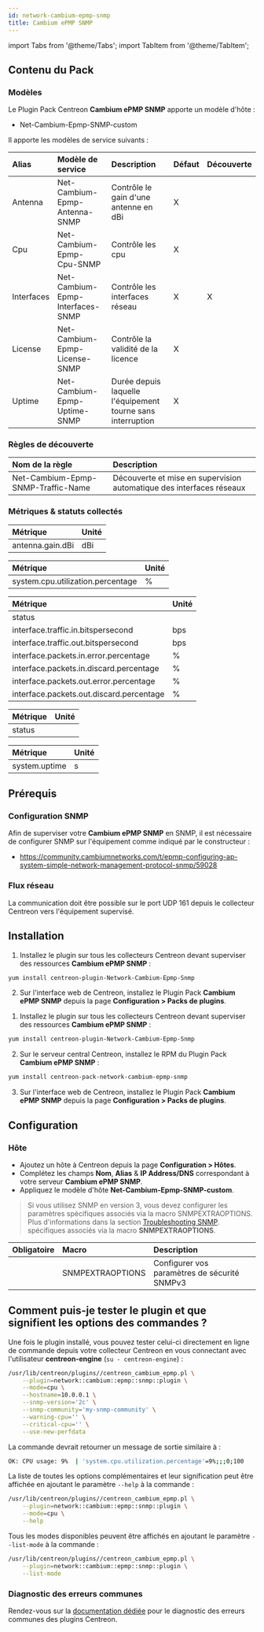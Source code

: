 ```yaml
---
id: network-cambium-epmp-snmp
title: Cambium ePMP SNMP
---
```

import Tabs from '@theme/Tabs';
import TabItem from '@theme/TabItem';


## Contenu du Pack

### Modèles

Le Plugin Pack Centreon **Cambium ePMP SNMP** apporte un modèle d'hôte :

* Net-Cambium-Epmp-SNMP-custom

Il apporte les modèles de service suivants :

| Alias      | Modèle de service                | Description                                                 | Défaut | Découverte |
|:-----------|:---------------------------------|:------------------------------------------------------------|:-------|:-----------|
| Antenna    | Net-Cambium-Epmp-Antenna-SNMP    | Contrôle le gain d'une antenne en dBi                       | X      |            |
| Cpu        | Net-Cambium-Epmp-Cpu-SNMP        | Contrôle les cpu                                            | X      |            |
| Interfaces | Net-Cambium-Epmp-Interfaces-SNMP | Contrôle les interfaces réseau                              | X      | X          |
| License    | Net-Cambium-Epmp-License-SNMP    | Contrôle la validité de la licence                          | X      |            |
| Uptime     | Net-Cambium-Epmp-Uptime-SNMP     | Durée depuis laquelle l'équipement tourne sans interruption | X      |            |

### Règles de découverte

| Nom de la règle                    | Description                                                          |
|:-----------------------------------|:---------------------------------------------------------------------|
| Net-Cambium-Epmp-SNMP-Traffic-Name | Découverte et mise en supervision automatique des interfaces réseaux |

### Métriques & statuts collectés

<Tabs groupId="sync">
<TabItem value="Antenna" label="Antenna">

| Métrique         | Unité |
|:-----------------|:------|
| antenna.gain.dBi | dBi   |

</TabItem>
<TabItem value="Cpu" label="Cpu">

| Métrique                          | Unité |
|:----------------------------------|:------|
| system.cpu.utilization.percentage | %     |

</TabItem>
<TabItem value="Interfaces" label="Interfaces">

| Métrique                                 | Unité                                                                        |
| :--------------------------------------- | :--------------------------------------------------------------------------- |
| status                                   |                                                                              |
| interface.traffic.in.bitspersecond       | bps                                                                          |
| interface.traffic.out.bitspersecond      | bps                                                                          |
| interface.packets.in.error.percentage    | %                                                                            |
| interface.packets.in.discard.percentage  | %                                                                            |
| interface.packets.out.error.percentage   | %                                                                            |
| interface.packets.out.discard.percentage | %                                                                            |

</TabItem>
<TabItem value="License" label="License">

| Métrique    | Unité |
|:------------|:------|
| status      |       |

</TabItem>
<TabItem value="Uptime" label="Uptime">

| Métrique                    | Unité  |
| :-------------------------- | :----- |
| system.uptime               | s      |


</TabItem>
</Tabs>

## Prérequis

### Configuration SNMP

Afin de superviser votre **Cambium ePMP SNMP** en SNMP,  il est nécessaire de configurer SNMP sur l'équipement comme indiqué par le constructeur :
* https://community.cambiumnetworks.com/t/epmp-configuring-ap-system-simple-network-management-protocol-snmp/59028

### Flux réseau

La communication doit être possible sur le port UDP 161 depuis le collecteur
Centreon vers l'équipement supervisé.

## Installation

<Tabs groupId="sync">
<TabItem value="Online License" label="Online License">

1. Installez le plugin sur tous les collecteurs Centreon devant superviser des ressources **Cambium ePMP SNMP** :

```bash
yum install centreon-plugin-Network-Cambium-Epmp-Snmp
```

2. Sur l'interface web de Centreon, installez le Plugin Pack **Cambium ePMP SNMP** depuis la page **Configuration > Packs de plugins**.

</TabItem>
<TabItem value="Offline License" label="Offline License">

1. Installez le plugin sur tous les collecteurs Centreon devant superviser des ressources **Cambium ePMP SNMP** :

```bash
yum install centreon-plugin-Network-Cambium-Epmp-Snmp
```

2. Sur le serveur central Centreon, installez le RPM du Plugin Pack **Cambium ePMP SNMP** :

```bash
yum install centreon-pack-network-cambium-epmp-snmp
```

3. Sur l'interface web de Centreon, installez le Plugin Pack **Cambium ePMP SNMP** depuis la page **Configuration > Packs de plugins**.

</TabItem>
</Tabs>

## Configuration

### Hôte

* Ajoutez un hôte à Centreon depuis la page **Configuration > Hôtes**.
* Complétez les champs **Nom**, **Alias** & **IP Address/DNS** correspondant à votre serveur **Cambium ePMP SNMP**.
* Appliquez le modèle d'hôte **Net-Cambium-Epmp-SNMP-custom**.

> Si vous utilisez SNMP en version 3, vous devez configurer les paramètres spécifiques associés via la macro SNMPEXTRAOPTIONS.
> Plus d'informations dans la section [Troubleshooting SNMP](../getting-started/how-to-guides/troubleshooting-plugins.md#snmpv3-options-mapping).
spécifiques associés via la macro **SNMPEXTRAOPTIONS**.

| Obligatoire | Macro            | Description                                  |
|:------------|:-----------------|:---------------------------------------------|
|             | SNMPEXTRAOPTIONS | Configurer vos paramètres de sécurité SNMPv3 |

## Comment puis-je tester le plugin et que signifient les options des commandes ?

Une fois le plugin installé, vous pouvez tester celui-ci directement en ligne
de commande depuis votre collecteur Centreon en vous connectant avec
l'utilisateur **centreon-engine** (`su - centreon-engine`) :

```bash
/usr/lib/centreon/plugins//centreon_cambium_epmp.pl \
    --plugin=network::cambium::epmp::snmp::plugin \
    --mode=cpu \
    --hostname=10.0.0.1 \
    --snmp-version='2c' \
    --snmp-community='my-snmp-community' \
    --warning-cpu='' \
    --critical-cpu='' \
    --use-new-perfdata
```

La commande devrait retourner un message de sortie similaire à :

```bash
OK: CPU usage: 9%  | 'system.cpu.utilization.percentage'=9%;;;0;100 
```

La liste de toutes les options complémentaires et leur signification peut être
affichée en ajoutant le paramètre `--help` à la commande :

```bash
/usr/lib/centreon/plugins//centreon_cambium_epmp.pl \
    --plugin=network::cambium::epmp::snmp::plugin \
    --mode=cpu \
    --help
```

Tous les modes disponibles peuvent être affichés en ajoutant le paramètre
`--list-mode` à la commande :

```bash
/usr/lib/centreon/plugins//centreon_cambium_epmp.pl \
    --plugin=network::cambium::epmp::snmp::plugin \
    --list-mode
```

### Diagnostic des erreurs communes

Rendez-vous sur la [documentation dédiée](../getting-started/how-to-guides/troubleshooting-plugins.md)
pour le diagnostic des erreurs communes des plugins Centreon.